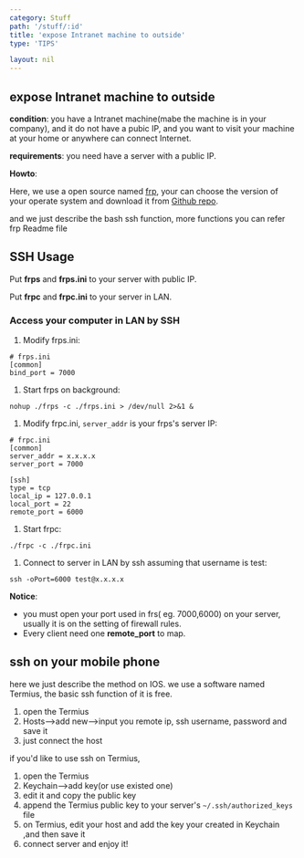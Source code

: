 ```yaml
---
category: Stuff
path: '/stuff/:id'
title: 'expose Intranet machine to outside'
type: 'TIPS'

layout: nil
---
```

## expose Intranet machine to outside

**condition**: you have a Intranet machine(mabe the machine is in your company), and it do not have a pubic IP, and you want to visit your machine at your home or anywhere can connect Internet.



**requirements**: you need have a server with a public IP.

**Howto**:

Here, we use a open source named [frp](https://github.com/fatedier/frphttps://github.com/fatedier/frp),   your can choose the version of your operate system and download it from [Github repo](https://github.com/fatedier/frp/releases).

and we just describe the bash ssh function, more functions you can refer frp Readme file

## SSH Usage

Put **frps** and **frps.ini** to your server with public IP.

Put **frpc** and **frpc.ini** to your server in LAN.

### Access your computer in LAN by SSH

1. Modify frps.ini:

```
# frps.ini
[common]
bind_port = 7000
```

1. Start frps on background:

```
nohup ./frps -c ./frps.ini > /dev/null 2>&1 &
```

1. Modify frpc.ini, `server_addr` is your frps's server IP:

```
# frpc.ini
[common]
server_addr = x.x.x.x
server_port = 7000

[ssh]
type = tcp
local_ip = 127.0.0.1
local_port = 22
remote_port = 6000
```

1. Start frpc:

```
./frpc -c ./frpc.ini
```

1. Connect to server in LAN by ssh assuming that username is test:

```
ssh -oPort=6000 test@x.x.x.x
```

**Notice**: 

* you must open your port used in frs( eg. 7000,6000) on your server, usually it is on the setting of firewall rules.
* Every client need one **remote_port** to map.



## ssh on your mobile phone

here we just describe the method on IOS. we use a software named Termius, the basic ssh function of it is free.

1. open the Termius
2. Hosts—>add new—->input you remote ip, ssh username, password and save it
3. just connect the host

if you'd like to use ssh on Termius,  

1. open the Termius
2. Keychain—>add key(or use existed one)
3. edit it and copy the public key 
4. append the Termius public key  to your server's `~/.ssh/authorized_keys` file
5. on Termius, edit your host and add the key your created in Keychain ,and then save it
6. connect server and enjoy it!